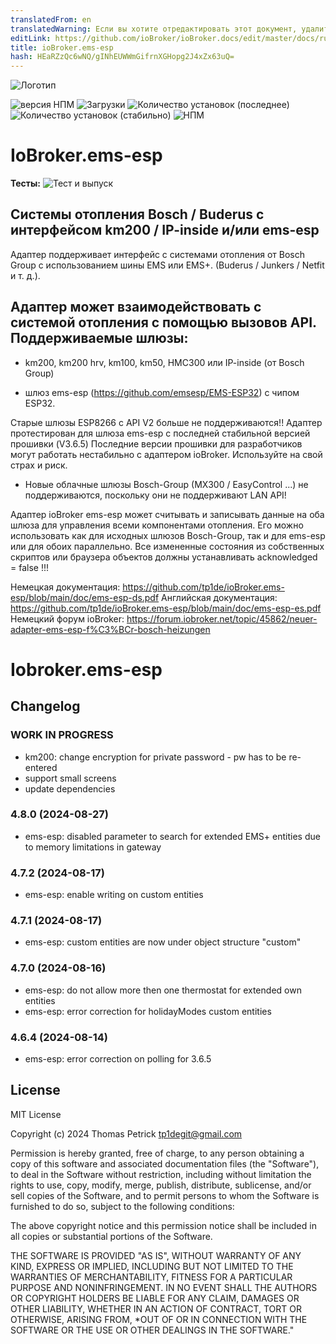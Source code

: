 ```yaml
---
translatedFrom: en
translatedWarning: Если вы хотите отредактировать этот документ, удалите поле «translationFrom», в противном случае этот документ будет снова автоматически переведен
editLink: https://github.com/ioBroker/ioBroker.docs/edit/master/docs/ru/adapterref/iobroker.ems-esp/README.md
title: ioBroker.ems-esp
hash: HEaRZzQc6wNQ/gINhEUWWmGifrnXGHopg2J4xZx63uQ=
---
```

![Логотип](../../../en/adapterref/iobroker.ems-esp/admin/ems-esp.png)

![версия НПМ](https://img.shields.io/npm/v/iobroker.ems-esp.svg)
![Загрузки](https://img.shields.io/npm/dm/iobroker.ems-esp.svg)
![Количество установок (последнее)](https://iobroker.live/badges/ems-esp-installed.svg)
![Количество установок (стабильно)](https://iobroker.live/badges/ems-esp-stable.svg)
![НПМ](https://nodei.co/npm/iobroker.ems-esp.png?downloads=true)

# IoBroker.ems-esp
**Тесты:** ![Тест и выпуск](https://github.com/tp1de/ioBroker.ems-esp/workflows/Test%20and%20Release/badge.svg)

## Системы отопления Bosch / Buderus с интерфейсом km200 / IP-inside и/или ems-esp
Адаптер поддерживает интерфейс с системами отопления от Bosch Group с использованием шины EMS или EMS+.
(Buderus / Junkers / Netfit и т. д.).

## Адаптер может взаимодействовать с системой отопления с помощью вызовов API. Поддерживаемые шлюзы:
* km200, km200 hrv, km100, km50, HMC300 или IP-inside (от Bosch Group)

* шлюз ems-esp (https://github.com/emsesp/EMS-ESP32) с чипом ESP32.

Старые шлюзы ESP8266 с API V2 больше не поддерживаются!! Адаптер протестирован для шлюза ems-esp с последней стабильной версией прошивки (V3.6.5) Последние версии прошивки для разработчиков могут работать нестабильно с адаптером ioBroker. Используйте на свой страх и риск.

* Новые облачные шлюзы Bosch-Group (MX300 / EasyControl ...) не поддерживаются, поскольку они не поддерживают LAN API!

Адаптер ioBroker ems-esp может считывать и записывать данные на оба шлюза для управления всеми компонентами отопления.
Его можно использовать как для исходных шлюзов Bosch-Group, так и для ems-esp или для обоих параллельно.
Все измененные состояния из собственных скриптов или браузера объектов должны устанавливать acknowledged = false !!!

Немецкая документация: https://github.com/tp1de/ioBroker.ems-esp/blob/main/doc/ems-esp-ds.pdf Английская документация: https://github.com/tp1de/ioBroker.ems-esp/blob/main/doc/ems-esp-es.pdf Немецкий форум ioBroker: https://forum.iobroker.net/topic/45862/neuer-adapter-ems-esp-f%C3%BCr-bosch-heizungen

# Iobroker.ems-esp

## Changelog
<!--
	Placeholder for the next version (at the beginning of the line):
	### **WORK IN PROGRESS**
-->
### **WORK IN PROGRESS**
* km200: change encryption for private password - pw has to be re-entered 
* support small screens
* update dependencies

### 4.8.0 (2024-08-27)
* ems-esp: disabled parameter to search for extended EMS+ entities due to memory limitations in gateway

### 4.7.2 (2024-08-17)
* ems-esp: enable writing on custom entities

### 4.7.1 (2024-08-17)
* ems-esp: custom entities are now under object structure "custom"

### 4.7.0 (2024-08-16)
* ems-esp: do not allow more then one thermostat for extended own entities
* ems-esp: error correction for holidayModes custom entities

### 4.6.4 (2024-08-14)
* ems-esp: error correction on polling for 3.6.5

## License
MIT License

Copyright (c) 2024 Thomas Petrick <tp1degit@gmail.com>

Permission is hereby granted, free of charge, to any person obtaining a copy
of this software and associated documentation files (the "Software"), to deal
in the Software without restriction, including without limitation the rights
to use, copy, modify, merge, publish, distribute, sublicense, and/or sell
copies of the Software, and to permit persons to whom the Software is
furnished to do so, subject to the following conditions:

The above copyright notice and this permission notice shall be included in all
copies or substantial portions of the Software.

THE SOFTWARE IS PROVIDED "AS IS", WITHOUT WARRANTY OF ANY KIND, EXPRESS OR
IMPLIED, INCLUDING BUT NOT LIMITED TO THE WARRANTIES OF MERCHANTABILITY,
FITNESS FOR A PARTICULAR PURPOSE AND NONINFRINGEMENT. IN NO EVENT SHALL THE
AUTHORS OR COPYRIGHT HOLDERS BE LIABLE FOR ANY CLAIM, DAMAGES OR OTHER
LIABILITY, WHETHER IN AN ACTION OF CONTRACT, TORT OR OTHERWISE, ARISING FROM,
*OUT OF OR IN CONNECTION WITH THE SOFTWARE OR THE USE OR OTHER DEALINGS IN THE
SOFTWARE."